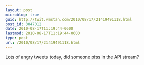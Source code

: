 ```yaml
---
layout: post
microblog: true
guid: http://twit.vmstan.com/2010/08/17/21419491118.html
post_id: 3047012
date: 2010-08-17T11:19:44-0600
lastmod: 2010-08-17T11:19:44-0600
type: post
url: /2010/08/17/21419491118.html
---
```

Lots of angry tweets today, did someone piss in the API stream?
